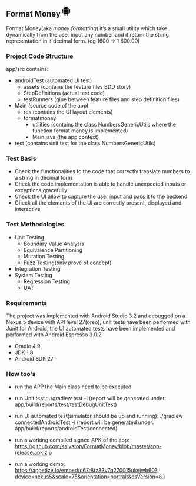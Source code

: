 ## Format Money![android APP](android-icon.jpg)

Format Money(aka *money formatting*) it’s a small utility which take dynamically from the user input any number and it return the string representation in it decimal form. (eg 1600 -> 1 600.00)

### Project Code Structure

 app/src contains:
  - androidTest (automated UI test)
    - assets (contains the feature files BDD story)
    - StepDefinitions (actual test code)
    - testRunners (glue between feature files and step definition files)
 - Main (source code of the app)
    - res (contains the UI layout elements)
    - formatmoney
      - utilities (contains the class NumbersGenericUtils where the function format money is implemented)
      - Main.java (the app context)
 - test (contains unit test for the class NumbersGenericUtils)
 
 ### Test Basis
 
- Check the functionalities fo the code that correctly translate numbers to a string in decimal form
- Check the code implementation is able to handle unexpected inputs or exceptions gracefully
- Check the UI allow to capture the user input and pass it to the backend
- Check all the elements of the UI are correctly present, displayed and interactive


 ### Test Methodologies
 - Unit Testing
    - Boundary Value Analysis
    - Equivalence Partitioning
    - Mutation Testing
    - Fuzz Testing(only prove of concept)
 - Integration Testing
 - System Testing
    - Regression Testing
    - UAT 
 
 
### Requirements
The project was implemented with Android Studio 3.2 and debugged on a Nexus 5 device with API level 27(oreo), unit tests have been performed with Junit for Android, the UI automated tests have been implemented and performed with Android Espresso 3.0.2

- Gradle 4.9
- JDK 1.8
- Android SDK 27

### How too's

- run the APP the Main class need to be executed

- run Unit test : ./gradlew test -i
(report will be generated under: app/build/reports/test/testDebugUnitTest)

- run UI automated test(simulator should be up and running): ./gradlew connectedAndroidTest -i
(report will be generated under: app/build/reports/androidTest/connected)
- run a working compiled signed APK of the app: https://github.com/salvatop/FormatMoney/blob/master/app-release.apk.zip
- run a working demo: https://appetize.io/embed/u67r8tz33v7q270015ukejwb60?device=nexus5&scale=75&orientation=portrait&osVersion=8.1
 
 
